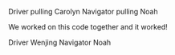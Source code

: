 Driver pulling Carolyn
Navigator pulling Noah

We worked on this code together and it worked!


Driver Wenjing 
Navigator Noah